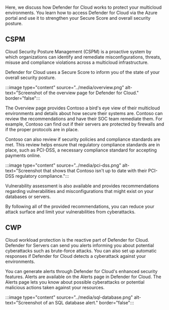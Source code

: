 Here, we discuss how Defender for Cloud works to protect your multicloud environments. You learn how to access Defender for Cloud via the Azure portal and use it to strengthen your Secure Score and overall security posture.

## CSPM

Cloud Security Posture Management (CSPM) is a proactive system by which organizations can identify and remediate misconfigurations, threats, misuse and compliance violations across a multicloud infrastructure.

Defender for Cloud uses a Secure Score to inform you of the state of your overall security posture.

:::image type="content" source="../media/overview.png" alt-text="Screenshot of the overview page for Defender for Cloud." border="false":::

The Overview page provides Contoso a bird's eye view of their multicloud environments and details about how secure their systems are. Contoso can review the recommendations and have their SOC team remediate them. For example, Contoso can find out if their servers are protected by firewalls and if the proper protocols are in place.

Contoso can also review if security policies and compliance standards are met. This review helps ensure that regulatory compliance standards are in place, such as PCI-DSS, a necessary compliance standard for accepting payments online.

:::image type="content" source="../media/pci-dss.png" alt-text="Screenshot that shows that Contoso isn't up to date with their PCI-DSS regulatory compliance.":::

Vulnerability assessment is also available and provides recommendations regarding vulnerabilities and misconfigurations that might exist on your databases or servers.

By following all of the provided recommendations, you can reduce your attack surface and limit your vulnerabilities from cyberattacks.

## CWP

Cloud workload protection is the reactive part of Defender for Cloud. Defender for Servers can send you alerts informing you about potential cyberattacks such as brute-force attacks. You can also set up automatic responses if Defender for Cloud detects a cyberattack against your environments.

You can generate alerts through Defender for Cloud's enhanced security features. Alerts are available on the Alerts page in Defender for Cloud. The Alerts page lets you know about possible cyberattacks or potential malicious actions taken against your resources.

:::image type="content" source="../media/sql-database.png" alt-text="Screenshot of an SQL database alert." border="false":::
